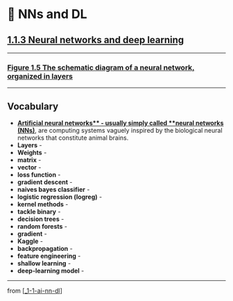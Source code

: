 # 🌱 NNs and DL

## [**1.1.3** Neural networks and deep learning](https://livebook.manning.com/book/deep-learning-with-javascript/chapter-1/52)

---

### [**Figure 1.5** The schematic diagram of a neural network, organized in layers](https://livebook.manning.com/book/deep-learning-with-javascript/chapter-1/ch01fig05)

---

## **Vocabulary**

- **[Artificial neural networks** - usually simply called **neural networks (NNs)](https://en.wikipedia.org/wiki/Artificial_neural_network)**, are computing systems vaguely inspired by the biological neural networks that constitute animal brains.
- **Layers** -
- **Weights** -
- **matrix** -
- **vector** -
- **loss function** -
- **gradient descent** -
- **naives bayes classifier** -
- **logistic regression (logreg)** -
- **kernel methods** -
- **tackle binary** -
- **decision trees** -
- **random forests** -
- **gradient** -
- **Kaggle** -
- **backpropagation** -
- **feature engineering** -
- **shallow learning** -
- **deep-learning model** -

---

from [[_1-1-ai-nn-dl]]

[//begin]: # "Autogenerated link references for markdown compatibility"
[_1-1-ai-nn-dl]: _1-1-ai-nn-dl.md "🌱 AI ML NN DL"
[//end]: # "Autogenerated link references"
